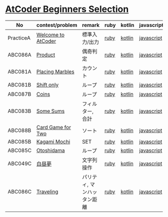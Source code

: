 # [AtCoder Beginners Selection](https://atcoder.jp/contests/abs)

| No | contest/problem | remark | ruby | kotlin | javascript | haskell |
|----|-----------------|--------|------|--------|------------|---------|
| PracticeA | [Welcome to AtCoder](https://atcoder.jp/contests/abs/tasks/practice_1) | 標準入力/出力 | [ruby](ruby/practice_1.rb) | [kotlin](kotlin/practice_1.kt) | [javascript](javascript/practice_1.js) |[haskell](haskell/practice_1.hs)|
| ABC086A | [Product](https://atcoder.jp/contests/abs/tasks/abc086_a) | 偶奇判定 | [ruby](ruby/abc086_a.rb) | [kotlin](kotlin/abc086_a.kt) | [javascript](javascript/abc086_a.js) | [haskell](haskell/abc086_a.hs) |
| ABC081A | [Placing Marbles](https://atcoder.jp/contests/abs/tasks/abc081_a) | カウント | [ruby](ruby/abc081_a.rb) | [kotlin](kotlin/abc081_a.kt) | [javascript](javascript/abc081_a.js) ||
| ABC081B | [Shift only](https://atcoder.jp/contests/abs/tasks/abc081_b) | ループ | [ruby](ruby/abc081_b.rb) | [kotlin](kotlin/abc081_b.kt) | [javascript](javascript/abc081_b.js) ||
| ABC087B | [Coins](https://atcoder.jp/contests/abs/tasks/abc087_b) | ループ | [ruby](ruby/abc087_b.rb) | [kotlin](kotlin/abc087_b.kt) | [javascript](javascript/abc087_b.js) ||
| ABC083B | [Some Sums](https://atcoder.jp/contests/abs/tasks/abc083_b) | フィルター, 合計 | [ruby](ruby/abc083_b.rb) | [kotlin](kotlin/abc083_b.kt) | [javascript](javascript/abc083_b.js) ||
| ABC088B | [Card Game for Two](https://atcoder.jp/contests/abs/tasks/abc088_b) | ソート | [ruby](ruby/abc088_b.rb) | [kotlin](kotlin/abc088_b.kt) | [javascript](javascript/abc088_b.js) ||
| ABC085B | [Kagami Mochi](https://atcoder.jp/contests/abs/tasks/abc085_b) | SET | [ruby](ruby/abc085_b.rb) | [kotlin](kotlin/abc085_b.kt) | [javascript](javascript/abc085_b.js) ||
| ABC085C | [Otoshidama](https://atcoder.jp/contests/abs/tasks/abc085_c) | ループ | [ruby](ruby/abc085_c.rb) | [kotlin](kotlin/abc085_c.kt) | [javascript](javascript/abc085_c.js) ||
| ABC049C | [白昼夢](https://atcoder.jp/contests/abs/tasks/arc065_a) | 文字列操作 | [ruby](ruby/arc065_a.rb) | [kotlin](kotlin/arc065_a.kt) | [javascript](javascript/arc065_a.js) ||
| ABC086C | [Traveling](https://atcoder.jp/contests/abs/tasks/arc089_a) | パリティ, マンハッタン距離 | [ruby](ruby/arc089_a.rb) | [kotlin](kotlin/arc089_a.kt) | [javascript](javascript/arc089_a.js) ||
